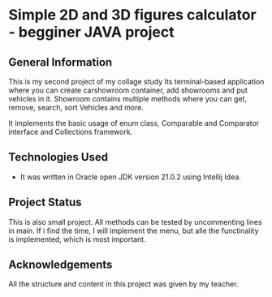 # Simple 2D and 3D figures calculator - begginer JAVA project 

## General Information
This is my second project of my collage study
Its terminal-based application where you can create carshowroom container, add showrooms and put vehicles in it.
Showroom contains multiple methods where you can get, remove, search, sort Vehicles and more. 

It implements the basic usage of enum class, Comparable and Comparator interface and Collections framework.

## Technologies Used
- It was written in Oracle open JDK version 21.0.2 using Intellij Idea.

## Project Status
This is also small project. All methods can be tested by uncommenting lines in main.
If i find the time, I will implement the menu, but alle the functinality is implemented, which is most important.

## Acknowledgements
All the structure and content in this project was given by my teacher.
